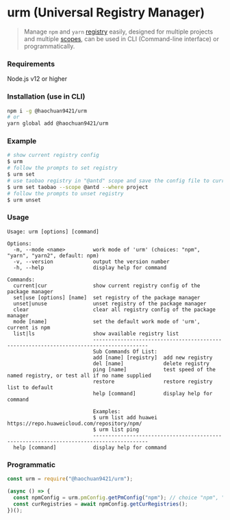 # urm (Universal Registry Manager)

> Manage `npm` and `yarn` [registry](https://docs.npmjs.com/misc/registry/) easily, designed for multiple projects and multiple [scopes](https://docs.npmjs.com/misc/scope/), can be used in CLI (Command-line interface) or programmatically.

### Requirements

Node.js v12 or higher

### Installation (use in CLI)

```bash
npm i -g @haochuan9421/urm
# or
yarn global add @haochuan9421/urm
```

### Example

```bash
# show current registry config
$ urm
# follow the prompts to set registry
$ urm set
# use taobao registry in "@antd" scope and save the config file to current project
$ urm set taobao --scope @antd --where project
# follow the prompts to unset registry
$ urm unset
```

### Usage

```
Usage: urm [options] [command]

Options:
  -m, --mode <name>         work mode of 'urm' (choices: "npm", "yarn", "yarn2", default: npm)
  -v, --version             output the version number
  -h, --help                display help for command

Commands:
  current|cur               show current registry config of the package manager
  set|use [options] [name]  set registry of the package manager
  unset|unuse               unset registry of the package manager
  clear                     clear all registry config of the package manager
  mode [name]               set the default work mode of 'urm', current is npm
  list|ls                   show available registry list
                            ----------------------------------------------------------------------------------------
                            Sub Commands Of List:
                            add [name] [registry]  add new registry
                            del [name]             delete registry
                            ping [name]            test speed of the named registry, or test all if no name supplied
                            restore                restore registry list to default
                            help [command]         display help for command
  
                            Examples:
                            $ urm list add huawei https://repo.huaweicloud.com/repository/npm/
                            $ urm list ping
                            ----------------------------------------------------------------------------------------
  help [command]            display help for command
```

### Programmatic

```js
const urm = require("@haochuan9421/urm");

(async () => {
  const npmConfig = urm.pmConfig.getPmConfig("npm"); // choice "npm", "yarn", "yarn2"
  const curRegistries = await npmConfig.getCurRegistries();
})();
```
